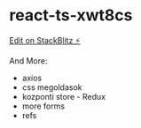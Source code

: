 # react-ts-xwt8cs

[Edit on StackBlitz ⚡️](https://stackblitz.com/edit/react-ts-xwt8cs)

And More: 
* axios
* css megoldasok
* kozponti store - Redux
* more forms
* refs
